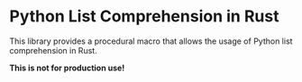 # Python List Comprehension in Rust

This library provides a procedural macro that allows the usage of Python list comprehension in Rust.

**This is not for production use!**

